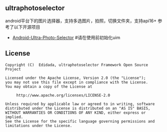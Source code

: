 ## ultraphotoselector
android平台下的图片选择器，支持多选图片，拍照，切换文件夹，支持api16+
参考了以下开源项目
* [Android-Ultra-Photo-Selector](https://github.com/AizazAZ/Android-Ultra-Photo-Selector/)
#请在使用前初始化uim

## License
```
Copyright (C)  Edidada, ultraphotoselector Framework Open Source Project

Licensed under the Apache License, Version 2.0 (the "License");
you may not use this file except in compliance with the License.
You may obtain a copy of the License at

     http://www.apache.org/licenses/LICENSE-2.0

Unless required by applicable law or agreed to in writing, software
distributed under the License is distributed on an "AS IS" BASIS,
WITHOUT WARRANTIES OR CONDITIONS OF ANY KIND, either express or implied.
See the License for the specific language governing permissions and
limitations under the License.
```
